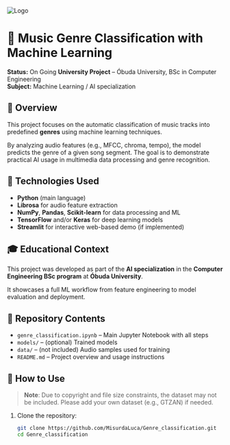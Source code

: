 ![Logo](https://uni-obuda.hu/wp-content/uploads/2021/11/kep3.jpg)
# 🎵 Music Genre Classification with Machine Learning

**Status:** On Going 
**University Project** – Óbuda University, BSc in Computer Engineering  
**Subject:** Machine Learning / AI specialization

## 📘 Overview

This project focuses on the automatic classification of music tracks into predefined **genres** using machine learning techniques.

By analyzing audio features (e.g., MFCC, chroma, tempo), the model predicts the genre of a given song segment. The goal is to demonstrate practical AI usage in multimedia data processing and genre recognition.

## 🧠 Technologies Used

- **Python** (main language)
- **Librosa** for audio feature extraction
- **NumPy**, **Pandas**, **Scikit-learn** for data processing and ML
- **TensorFlow** and/or **Keras** for deep learning models
- **Streamlit** for interactive web-based demo (if implemented)

## 🎓 Educational Context

This project was developed as part of the **AI specialization** in the **Computer Engineering BSc program** at **Óbuda University**.

It showcases a full ML workflow from feature engineering to model evaluation and deployment.

## 📁 Repository Contents

- `genre_classification.ipynb` – Main Jupyter Notebook with all steps  
- `models/` – (optional) Trained models  
- `data/` – (not included) Audio samples used for training  
- `README.md` – Project overview and usage instructions  

## 🚀 How to Use

> **Note**: Due to copyright and file size constraints, the dataset may not be included. Please add your own dataset (e.g., GTZAN) if needed.

1. Clone the repository:
   ```bash
   git clone https://github.com/MisurdaLuca/Genre_classification.git
   cd Genre_classification
